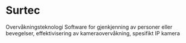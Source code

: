 # Surtec
Overvåkningsteknologi
Software for gjenkjenning av personer eller bevegelser, effektivisering av kameraovervåkning, spesifikt IP kamera

